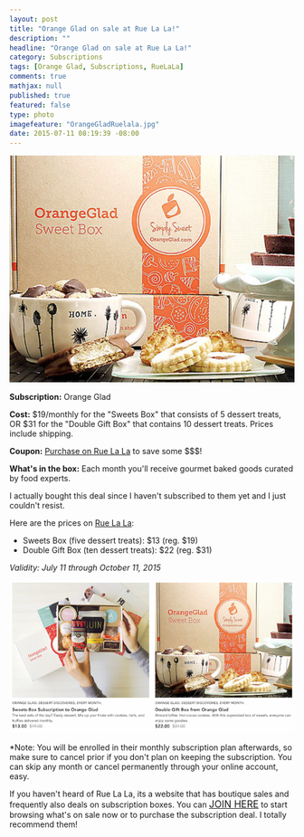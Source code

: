 ```yaml
---
layout: post
title: "Orange Glad on sale at Rue La La!"
description: ""
headline: "Orange Glad on sale at Rue La La!"
category: Subscriptions
tags: [Orange Glad, Subscriptions, RueLaLa]
comments: true
mathjax: null
published: true
featured: false
type: photo
imagefeature: "OrangeGladRuelala.jpg"
date: 2015-07-11 08:19:39 -08:00
---
```


<center><a href="https://www.ruelala.com/invite/whatsupmailbox" target="_blank">
<img src="/images/OrangeGladRuelala.png" border="0" style="border:none;max-width:100%;" alt="Orange Glad Subscription Box on sale at RueLaLa!" />
</a></center>
<p><b>Subscription:</b> Orange Glad</p>
<p><b>Cost:</b> $19/monthly for the "Sweets Box" that consists of 5 dessert treats, OR $31 for the "Double Gift Box" that contains 10 dessert treats. Prices include shipping.</p>
<p><b>Coupon:</b> <a href="https://www.ruelala.com/invite/whatsupmailbox" target="_blank">Purchase on Rue La La</a> to save some $$$!</p>
<p><b>What's in the box:</b> Each month you'll receive gourmet baked goods curated by food experts.</p>

<p>I actually bought this deal since I haven't subscribed to them yet and I just couldn't resist.</p>

<p>Here are the prices on <a href="https://www.ruelala.com/invite/whatsupmailbox" target="_blank">Rue La La</a>:
<ul>
<li>Sweets Box (five dessert treats): $13 (reg. $19)</li>
<li>Double Gift Box (ten dessert treats): $22 (reg. $31)</li>
</ul>

<p><i>Validity: July 11 through October 11, 2015</i></p>

<center><a href="https://www.ruelala.com/invite/whatsupmailbox" target="_blank">
<img src="/images/OrangeGladRuelalaOptions.png" border="0" style="border:none;max-width:100%;" alt="Orange Glad Subscription Box on sale at RueLaLa!" />
</a></center>

<p>*Note: You will be enrolled in their monthly subscription plan afterwards, so make sure to cancel prior if you don't plan on keeping the subscription. You can skip any month or cancel permanently through your online account, easy.</p>

<p>If you haven't heard of Rue La La, its a website that has boutique sales and frequently also deals on subscription boxes. You can <a href="https://www.ruelala.com/invite/whatsupmailbox" target="_blank"><big>JOIN HERE</big></a> to start browsing what's on sale now or to purchase the subscription deal. I totally recommend them!</p>
